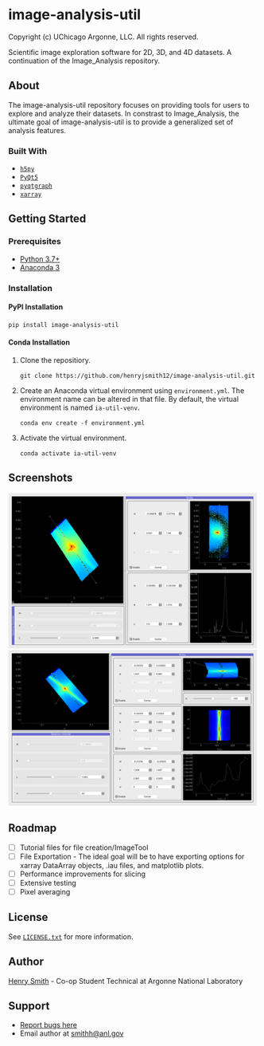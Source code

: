 # image-analysis-util

Copyright (c) UChicago Argonne, LLC. All rights reserved.

Scientific image exploration software for 2D, 3D, and 4D datasets. A continuation of the Image_Analysis repository.

## About

The image-analysis-util repository focuses on providing tools for users to explore and analyze their datasets. In constrast to Image_Analysis, the ultimate goal of image-analysis-util is to provide a generalized set of analysis features.

### Built With

* [`h5py`](https://docs.h5py.org/en/stable/)
* [`PyQt5`](https://doc.qt.io/qtforpython/)
* [`pyqtgraph`](https://pyqtgraph.readthedocs.io/en/latest/)
* [`xarray`](https://xarray.pydata.org/en/stable/)

## Getting Started

### Prerequisites

* [Python 3.7+](https://www.python.org/downloads/)
* [Anaconda 3](https://www.anaconda.com/products/individual)

### Installation

#### PyPI Installation

```
pip install image-analysis-util
```

#### Conda Installation

1. Clone the repositiory.

   ```
   git clone https://github.com/henryjsmith12/image-analysis-util.git
   ```
2. Create an Anaconda virtual environment using `environment.yml`. The environment name can be altered in that file. By default, the virtual environment is named `ia-util-venv`.

   ```
   conda env create -f environment.yml
   ```
3. Activate the virtual environment.

   ```
   conda activate ia-util-venv
   ```

## Screenshots

<img src="https://github.com/henryjsmith12/image-analysis-util/blob/main/examples/screenshots/v0_1_2_image_tool_3d.png" width="500"/>

<img src="https://github.com/henryjsmith12/image-analysis-util/blob/main/examples/screenshots/v0_1_2_image_tool_4d.png" width="500"/>

## Roadmap

* [ ] Tutorial files for file creation/ImageTool
* [ ] File Exportation - The ideal goal will be to have exporting options for xarray DataArray objects, .iau files, and matplotlib plots.
* [ ] Performance improvements for slicing
* [ ] Extensive testing
* [ ] Pixel averaging

## License

See [`LICENSE.txt`](https://github.com/henryjsmith12/image-analysis-util/blob/main/LICENSE) for more information.

## Author

[Henry Smith](https://www.linkedin.com/in/henry-smith-5956a0189/) - Co-op Student Technical at Argonne National Laboratory

## Support

* [Report bugs here](https://github.com/henryjsmith12/image-analysis-util/issues)
* Email author at [smithh@anl.gov](smithh@anl.gov)
